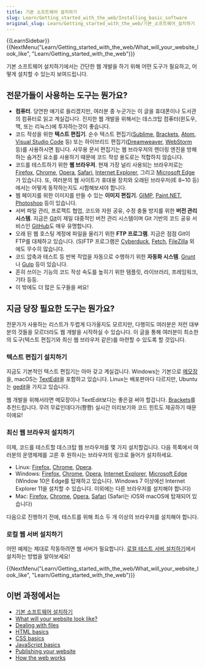 ```yaml
---
title: 기본 소프트웨어 설치하기
slug: Learn/Getting_started_with_the_web/Installing_basic_software
original_slug: Learn/Getting_started_with_the_web/기본_소프트웨어_설치하기
---
```

{{LearnSidebar}}{{NextMenu("Learn/Getting_started_with_the_web/What_will_your_website_look_like", "Learn/Getting_started_with_the_web")}}

기본 소프트웨어 설치하기에서는 간단한 웹 개발을 하기 위해 어떤 도구가 필요하고, 어떻게 설치할 수 있는지 보여드립니다.

## 전문가들이 사용하는 도구는 뭔가요?

- **컴퓨터**. 당연한 얘기로 들리겠지만, 여러분 중 누군가는 이 글을 휴대폰이나 도서관의 컴퓨터로 읽고 계실겁니다. 진지한 웹 개발을 위해서는 데스크탑 컴퓨터(윈도우, 맥, 또는 리눅스)에 투자하는것이 좋습니다.
- 코드 작성을 위한 **텍스트 편집기**. 순수 텍스트 편집기([Sublime](https://www.sublimetext.com/), [Brackets](http://brackets.io/), [Atom](https://atom.io/), [Visual Studio Code](https://code.visualstudio.com/) 등) 또는 하이브리드 편집기([Dreamweaver](https://www.adobe.com/products/dreamweaver.html), [WebStorm](https://www.jetbrains.com/webstorm/) 등)를 사용하시면 됩니다. 사무용 문서 편집기는 웹 브라우저의 렌더링 엔진을 방해하는 숨겨진 요소를 사용하기 때문에 코드 작성 용도로는 적합하지 않습니다.
- 코드를 테스트하기 위한 **웹 브라우저**. 현재 가장 널리 사용되는 브라우저로는 [Firefox](https://www.mozilla.org/ko/firefox/new/), [Chrome](https://www.google.com/chrome/browser/), [Opera](http://www.opera.com/), [Safari](https://www.apple.com/kr/safari/), [Internet Explorer](https://support.microsoft.com/ko-kr/help/17621/internet-explorer-downloads), 그리고 [Microsoft Edge](https://www.microsoft.com/ko-kr/windows/microsoft-edge)가 있습니다. 또, 여러분의 웹 사이트가 휴대용 장치와 오래된 브라우저(IE 8\~10 등)에서는 어떻게 동작하는지도 시험해보셔야 합니다.
- 웹 페이지를 위한 이미지를 만들 수 있는 **이미지 편집기.** [GIMP](http://www.gimp.org/), [Paint.NET](http://www.getpaint.net/), [Photoshop](https://www.adobe.com/kr/products/photoshop.html) 등이 있습니다.
- 서버 파일 관리, 프로젝트 협업, 코드와 자원 공유, 수정 충돌 방지를 위한 **버전 관리 시스템**. 지금은 [Git](http://git-scm.com/)이 제일 대중적인 버전 관리 시스템이며 Git 기반의 코드 공유 서비스인 [GitHub](https://github.com/)도 매우 유명합니다.
- 오래 된 웹 호스팅 계정에 파일을 올리기 위한 **FTP 프로그램**. 지금은 점점 Git이 FTP를 대체하고 있습니다. (S)FTP 프로그램은 [Cyberduck](https://cyberduck.io/), [Fetch](https://fetchsoftworks.com/), [FileZilla](https://filezilla-project.org/) 외에도 무수히 많습니다.
- 코드 압축과 테스트 등 반복 작업을 자동으로 수행하기 위한 **자동화 시스템**. [Grunt](http://gruntjs.com/)나 [Gulp](http://gulpjs.com/) 등이 있습니다.
- 흔히 쓰이는 기능의 코드 작성 속도를 높히기 위한 템플릿, 라이브러리, 프레임워크, 기타 등등.
- 이 밖에도 더 많은 도구들을 써요!

## 지금 당장 필요한 도구는 뭔가요?

전문가가 사용하는 리스트가 두렵게 다가올지도 모르지만, 다행히도 여러분은 저런 대부분의 것들을 모르더라도 웹 개발을 시작하실 수 있습니다. 이 글을 통해 여러분이 최소한의 도구(텍스트 편집기와 최신 웹 브라우저 같은)를 마련할 수 있도록 할 것입니다.

### 텍스트 편집기 설치하기

지금도 기본적인 텍스트 편집기는 아마 갖고 계실겁니다. Windows는 기본으로 [메모장](<https://ko.wikipedia.org/wiki/%EB%A9%94%EB%AA%A8%EC%9E%A5_(%EC%86%8C%ED%94%84%ED%8A%B8%EC%9B%A8%EC%96%B4)>)을, macOS는 [TextEdit](https://en.wikipedia.org/wiki/TextEdit)을 포함하고 있습니다. Linux는 배포판마다 다르지만, Ubuntu는 [gedit](https://ko.wikipedia.org/wiki/Gedit)을 가지고 있습니다.

웹 개발을 위해서라면 메모장이나 TextEdit보다는 좋은걸 써야 할겁니다. [Brackets](http://brackets.io/)를 추천드립니다. 무려 무료인데다가(쫭쫭) 실시간 미리보기와 코드 힌트도 제공하기 때문이에요!

### 최신 웹 브라우저 설치하기

이제, 코드를 테스트할 데스크탑 웹 브라우저를 몇 가지 설치할겁니다. 다음 목록에서 여러분의 운영체제를 고른 후 원하시는 브라우저의 링크로 들어가 설치하세요.

- Linux: [Firefox](https://www.mozilla.org/ko/firefox/new/), [Chrome](https://www.google.com/chrome/browser/), [Opera](http://www.opera.com/).
- Windows: [Firefox](https://www.mozilla.org/ko/firefox/new/), [Chrome](https://www.google.com/chrome/browser/), [Opera](http://www.opera.com/), [Internet Explorer](https://support.microsoft.com/ko-kr/help/17621/internet-explorer-downloads), [Microsoft Edge](https://www.microsoft.com/ko-kr/windows/microsoft-edge) (Window 10은 Edge를 탑재하고 있습니다. Windows 7 이상에선 Internet Explorer 11을 설치할 수 있습니다. 이외에는 다른 브라우저를 설치해야 합니다)
- Mac: [Firefox](https://www.mozilla.org/ko/firefox/new/), [Chrome](https://www.google.com/chrome/browser/), [Opera](http://www.opera.com/), [Safari](https://www.apple.com/kr/safari/) (Safari는 iOS와 macOS에 탑재되어 있습니다)

다음으로 진행하기 전에, 테스트를 위해 최소 두 개 이상의 브라우저를 설치해야 합니다.

### 로컬 웹 서버 설치하기

어떤 예제는 제대로 작동하려면 웹 서버가 필요합니다. [로컬 테스트 서버 설치하기](/ko/docs/Learn/Common_questions/set_up_a_local_testing_server)에서 설치하는 방법을 알아보세요!

{{NextMenu("Learn/Getting_started_with_the_web/What_will_your_website_look_like", "Learn/Getting_started_with_the_web")}}

## 이번 과정에서는

- [기본 소프트웨어 설치하기](/ko/docs/Learn/Getting_started_with_the_web/%EA%B8%B0%EB%B3%B8_%EC%86%8C%ED%94%84%ED%8A%B8%EC%9B%A8%EC%96%B4_%EC%84%A4%EC%B9%98%ED%95%98%EA%B8%B0)
- [What will your website look like?](/ko/docs/Learn/Getting_started_with_the_web/What_will_your_website_look_like)
- [Dealing with files](/ko/docs/Learn/Getting_started_with_the_web/Dealing_with_files)
- [HTML basics](/ko/docs/Learn/Getting_started_with_the_web/HTML_basics)
- [CSS basics](/ko/docs/Learn/Getting_started_with_the_web/CSS_basics)
- [JavaScript basics](/ko/docs/Learn/Getting_started_with_the_web/JavaScript_basics)
- [Publishing your website](/ko/docs/Learn/Getting_started_with_the_web/Publishing_your_website)
- [How the web works](/ko/docs/Learn/Getting_started_with_the_web/How_the_Web_works)
